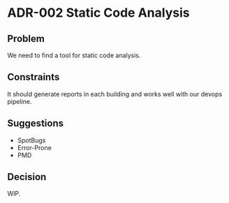 # ADR-002 Static Code Analysis

## Problem

We need to find a tool for static code analysis.

## Constraints
It should generate reports in each building and works well with our devops pipeline.

## Suggestions

* SpotBugs
* Error-Prone
* PMD

## Decision
WIP.